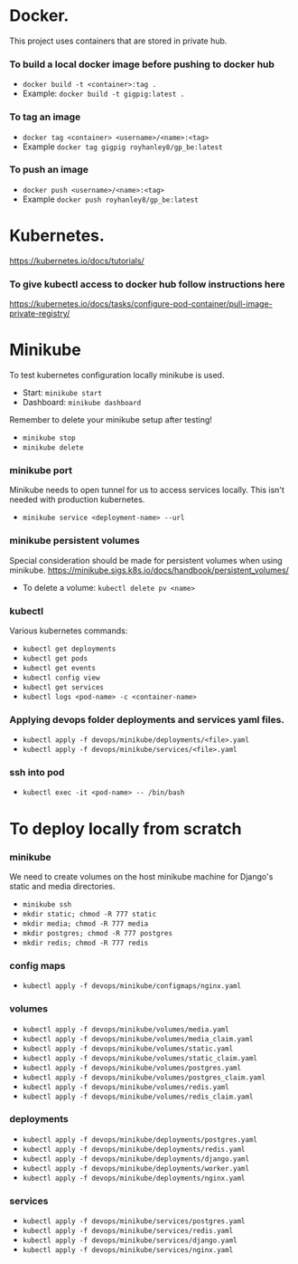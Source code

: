 # Docker.
This project uses containers that are stored in private hub.

### To build a local docker image before pushing to docker hub
- `docker build -t <container>:tag .` 
- Example: `docker build -t gigpig:latest .` 

### To tag an image
- `docker tag <container> <username>/<name>:<tag>` 
- Example `docker tag gigpig royhanley8/gp_be:latest`

### To push an image
- `docker push <username>/<name>:<tag>` 
- Example `docker push royhanley8/gp_be:latest`

# Kubernetes.
https://kubernetes.io/docs/tutorials/

### To give kubectl access to docker hub follow instructions here
https://kubernetes.io/docs/tasks/configure-pod-container/pull-image-private-registry/

# Minikube
To test kubernetes configuration locally minikube is used.
- Start: `minikube start`
- Dashboard: `minikube dashboard`

Remember to delete your minikube setup after testing!
- `minikube stop`
- `minikube delete`

### minikube port
Minikube needs to open tunnel for us to access services locally. This isn't needed with production kubernetes.
- `minikube service <deployment-name> --url`

### minikube persistent volumes
Special consideration should be made for persistent volumes when using minikube.
https://minikube.sigs.k8s.io/docs/handbook/persistent_volumes/
- To delete a volume: `kubectl delete pv <name>`

### kubectl
Various kubernetes commands:
- `kubectl get deployments`
- `kubectl get pods`
- `kubectl get events`
- `kubectl config view`
- `kubectl get services`
- `kubectl logs <pod-name> -c <container-name>`

### Applying devops folder deployments and services yaml files.
- `kubectl apply -f devops/minikube/deployments/<file>.yaml`
- `kubectl apply -f devops/minikube/services/<file>.yaml`

### ssh into pod
- `kubectl exec -it <pod-name> -- /bin/bash`

# To deploy locally from scratch

### minikube
We need to create volumes on the host minikube machine for 
Django's static and media directories.
- `minikube ssh`
- `mkdir static; chmod -R 777 static`
- `mkdir media; chmod -R 777 media`
- `mkdir postgres; chmod -R 777 postgres`
- `mkdir redis; chmod -R 777 redis`

### config maps
- `kubectl apply -f devops/minikube/configmaps/nginx.yaml`

### volumes
- `kubectl apply -f devops/minikube/volumes/media.yaml`
- `kubectl apply -f devops/minikube/volumes/media_claim.yaml`
- `kubectl apply -f devops/minikube/volumes/static.yaml`
- `kubectl apply -f devops/minikube/volumes/static_claim.yaml` 
- `kubectl apply -f devops/minikube/volumes/postgres.yaml`
- `kubectl apply -f devops/minikube/volumes/postgres_claim.yaml`
- `kubectl apply -f devops/minikube/volumes/redis.yaml`
- `kubectl apply -f devops/minikube/volumes/redis_claim.yaml`
 
### deployments
- `kubectl apply -f devops/minikube/deployments/postgres.yaml`
- `kubectl apply -f devops/minikube/deployments/redis.yaml`
- `kubectl apply -f devops/minikube/deployments/django.yaml`
- `kubectl apply -f devops/minikube/deployments/worker.yaml`
- `kubectl apply -f devops/minikube/deployments/nginx.yaml`

### services
- `kubectl apply -f devops/minikube/services/postgres.yaml`
- `kubectl apply -f devops/minikube/services/redis.yaml`
- `kubectl apply -f devops/minikube/services/django.yaml`
- `kubectl apply -f devops/minikube/services/nginx.yaml`
